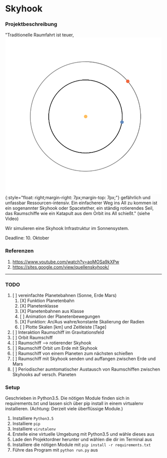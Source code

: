 # Skyhook

### Projektbeschreibung                          
"Traditionelle Raumfahrt ist teuer, ![png](docs/Abb.1.png){:style="float: right;margin-right: 7px;margin-top: 7px;"} gefährlich und unfassbar Ressourcen-intensiv. Ein einfacherer Weg  ins All zu kommen ist ein sogenannter Skyhook oder Spacetether, ein ständig rotierendes Seil, das Raumschiffe wie ein Katapult aus dem Orbit ins All schießt." 
(siehe Video)                                    

Wir simulieren eine Skyhook Infrastruktur im Sonnensystem.

Deadline:   10. Oktober


### Referenzen
1) https://www.youtube.com/watch?v=aoMOSa9kXPw 
2) https://sites.google.com/view/quellenskyhook/

---

### TODO
1)  [ ] vereinfachte Planetebahnen (Sonne, Erde Mars)
    1)  [X] Funktion Planetenbahn
    2)  [X] Planetenklasse
    3)  [X] Planetenbahnen aus Klasse
    4)  [ ] Animation der Planetenbewegungen
    5)  [X] Funktion: An/Aus wahre/konstante Skalierung der Radien
    6)  [ ] Plotte Skalen [km] und Zeitleiste [Tage]
2)  [ ] Interaktion Raumschiff im Gravitationsfeld
3)  [ ] Orbit Raumschiff
4)  [ ] Raumschiff --> rotierender Skyhook
5)  [ ] Raumschiff Orbit um Erde mit Skyhook
6)  [ ] Raumschiff von einem Planeten zum nächsten schießen
7)  [ ] Raumschiff mit Skyhook senden und auffangen zwischen Erde und Mars
8)  [ ] Periodischer aumtomatischer Austausch von Raumschiffen zwischen Skyhooks auf versch. Planeten

### Setup
Geschrieben in Python3.5. Die nötigen Module finden sich in requirements.txt und lassen sich über pip install in einem virtualenv installieren. (Achtung: Derzeit viele überflüssige Module.)

1. Installiere `Python3.5`
2. Installiere `pip`
2. Installiere `virutalenv`
3. Erstelle eine virtuelle Umgebung mit Python3.5 und wähle dieses aus
4. Lade den Projektordner herunter und wählen die dir im Terminal aus
5. Installiere die nötigen Module mit `pip install -r requirements.txt` 
6. Führe das Program mit `python run.py` aus
